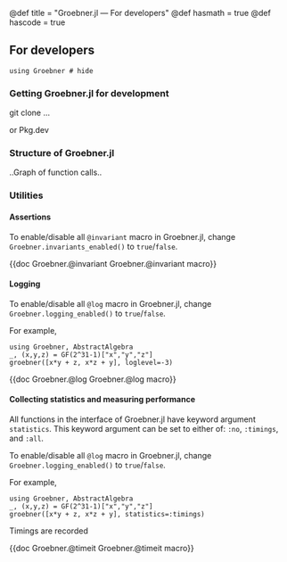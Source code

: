 @def title = "Groebner.jl — For developers"
@def hasmath = true
@def hascode = true
<!-- Note: by default hasmath == true and hascode == false. You can change this in
the config file by setting hasmath = false for instance and just setting it to true
where appropriate -->

## For developers

```julia:load_groebner
using Groebner # hide
```

### Getting Groebner.jl for development

git clone ...

or Pkg.dev

### Structure of Groebner.jl

..Graph of function calls..

### Utilities

#### Assertions

To enable/disable all `@invariant` macro in Groebner.jl, change `Groebner.invariants_enabled()` to `true`/`false`. 

{{doc Groebner.@invariant Groebner.@invariant macro}}

#### Logging

To enable/disable all `@log` macro in Groebner.jl, change `Groebner.logging_enabled()` to `true`/`false`. 

For example,
```julia:dev-log
using Groebner, AbstractAlgebra
_, (x,y,z) = GF(2^31-1)["x","y","z"]
groebner([x*y + z, x*z + y], loglevel=-3)
```

{{doc Groebner.@log Groebner.@log macro}}

#### Collecting statistics and measuring performance

All functions in the interface of Groebner.jl have keyword argument
`statistics`. This keyword argument can be set to either of: `:no`, `:timings`, and `:all`. 

To enable/disable all `@log` macro in Groebner.jl, change `Groebner.logging_enabled()` to `true`/`false`. 

For example,
```julia:dev-timings
using Groebner, AbstractAlgebra
_, (x,y,z) = GF(2^31-1)["x","y","z"]
groebner([x*y + z, x*z + y], statistics=:timings)
```

Timings are recorded

{{doc Groebner.@timeit Groebner.@timeit macro}}
